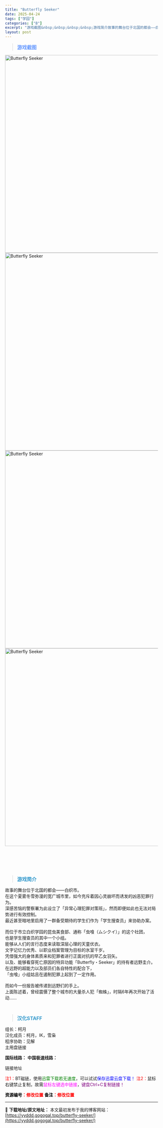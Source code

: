 ```yaml
---
title: "Butterfly Seeker"
date: 2025-04-24
tags: ["学园"]
categories: ["B"]
excerpt: "游戏截图&nbsp;&nbsp;&nbsp;&nbsp;游戏简介故事的舞台位于北国的都会——白织市。在这个夏雾冬雪弥漫的宽广城市里，如今充斥着因心灵崩坏而诱发的凶恶犯罪行为。深感苦恼的警察署为此设立了「异常心理犯罪对策班」，然而即便如此也无法对局势进行有效控制。最近甚至暗地里启用了一群备受期待的学生&hellip;"
layout: post
---
```


<div> <blockquote><p><b><span style="font-size: 12pt;COLOR:#6699FF">游戏截图</span></b></p></blockquote><div><img title="点击放大" src="https://yyddd.gogogal.top/wp-content/uploads/2025/04/20250424_680a1b80dfc74.webp" width="650" alt="Butterfly Seeker" /></div><div><img title="点击放大" src="https://yyddd.gogogal.top/wp-content/uploads/2025/04/20250424_680a1b8238c6f.webp" width="650" alt="Butterfly Seeker" /></div><div><img title="点击放大" src="https://yyddd.gogogal.top/wp-content/uploads/2025/04/20250424_680a1b837ac6d.webp" width="650" alt="Butterfly Seeker" /></div><div><img title="点击放大" src="https://yyddd.gogogal.top/wp-content/uploads/2025/04/20250424_680a1b85085e1.webp" width="650" alt="Butterfly Seeker" /></div><p>&nbsp;<br />&nbsp;<br />&nbsp;<br />&nbsp;</p><blockquote><p><b><span style="font-size: 12pt;COLOR:#3399CC">游戏简介</span></b></p></blockquote><div>故事的舞台位于北国的都会——白织市。<br />在这个夏雾冬雪弥漫的宽广城市里，如今充斥着因心灵崩坏而诱发的凶恶犯罪行为。<br />深感苦恼的警察署为此设立了「异常心理犯罪对策班」，然而即便如此也无法对局势进行有效控制。<br />最近甚至暗地里启用了一群备受期待的学生们作为「学生搜查员」来协助办案。<br />&nbsp;<br />而位于市立白织学园的昆虫美食部、通称「虫喰（ムシクイ）」的这个社团，<br />也是学生搜查员的其中一个小组。<br />能够从人们的言行态度来读取深层心理的天童优衣。<br />文字记忆力优秀、以职业档案管理为目标的氷室千岁。<br />凭借强大的身体素质来和犯罪者进行正面对抗的早乙女羽矢。<br />以及、能够看穿死亡原因的特异功能「Butterfly・Seeker」的持有者远野圭介。<br />在远野的超能力以及部员们各自特性的配合下，<br />「虫喰」小组姑且在遏制犯罪上起到了一定作用。<br />&nbsp;<br />而如今一份报告被传递到远野们的手上。<br />上面陈述着，曾经震慑了整个城市的大量杀人犯「蜘蛛」，时隔6年再次开始了活动……</div><p>&nbsp;</p><blockquote><p><b><span style="font-size: 12pt;COLOR:#3399CC">汉化STAFF</span></b></p></blockquote><div>组长：柯月<br />汉化成员：柯月，IK，雪枭<br />程序协助：见解</div><div&nbsp;
</div>
<div class="panel panel-primary">
<div class="panel-heading">主用盘链接</div>
<div class="panel-body">

<b>国际线路：</b>
<b>中国极速线路：</b>

<!--wechatfans start-->

链接地址

<!--wechatfans end-->
<span style="color: #ff0000;">注1：</span>BT磁链，使用<span style="color: #008000;">迅雷下载若无速度</span>，可以试试<span style="color: #0000ff;">保存迅雷云盘下载！</span>
<span style="color: #ff0000;">注2：</span>鼠标右键禁止复制，故需<span style="color: #ff00ff;">鼠标左键选中链接</span>，<span style="color: #800080;">键盘Ctrl+C复制链接！</span>

</div>
<div class="panel-footer"><span style="color: #ff0000;"><b><span style="color: #000000;">资源编号</span>：修改位置</b></span>
<span style="color: #ff0000;"><b><span style="color: #000000;">备注</span>：修改位置</b></span></div>
</div>

---
📖 **下载地址/原文地址：** 本文最初发布于我的博客网站：[https://yyddd.gogogal.top/butterfly-seeker/](https://yyddd.gogogal.top/butterfly-seeker/)
